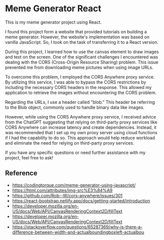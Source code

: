 # Meme Generator React

This is my meme generator project using React.

I found this project form a website that provided tutorials on building a meme generator. However, the website's implementation was based on vanilla JavaScript. So, I took on the task of transferring it to a React version.

During this project, I learned how to use the canvas element to draw images and text on the screen. One of the significant challenges I encountered was dealing with the CORS (Cross-Origin Resource Sharing) problem. This issue prevented me from downloading meme pictures when using image URLs.

To overcome this problem, I employed the CORS Anywhere proxy service. By utilizing this service, I was able to bypass the CORS restrictions by including the necessary CORS headers in the response. This allowed my application to retrieve the images without encountering the CORS problem.

Regarding the URLs, I use a header called "blob." This header be referring to the Blob object, commonly used to handle binary data like images.

However, while using the CORS Anywhere proxy service, I received advice from the ChatGPT suggesting that relying on third-party proxy services like CORS Anywhere can increase latency and create dependencies. Instead, it was recommended that I set up my own proxy server using cloud functions if I had the capability to do so. This approach would help reduce workload and eliminate the need for relying on third-party proxy services.

If you have any specific questions or need further assistance with my project, feel free to ask!

## Reference
- https://codingtorque.com/meme-generator-using-javascript/
- https://html.com/attributes/img-src%E3%84%A9
- https://github.com/Rob--W/cors-anywhere/issues/301
- https://react-bootstrap.netlify.app/docs/getting-started/introduction
- https://developer.mozilla.org/en-US/docs/Web/API/CanvasRenderingContext2D/fillText
- https://developer.mozilla.org/en-US/docs/Web/API/CanvasRenderingContext2D/fillText
- https://stackoverflow.com/questions/65287369/why-is-there-a-difference-between-width-and-actualboundingboxleft-actualbou
